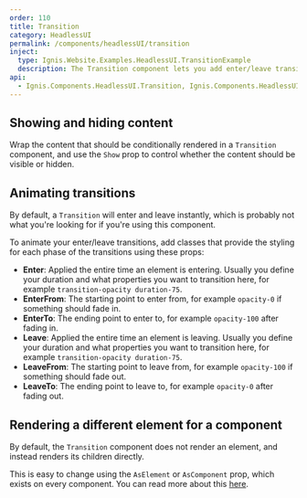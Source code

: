 ```yaml
---
order: 110
title: Transition
category: HeadlessUI
permalink: /components/headlessUI/transition
inject:
  type: Ignis.Website.Examples.HeadlessUI.TransitionExample
  description: The Transition component lets you add enter/leave transitions to conditionally rendered elements, using CSS classes to control the actual transition styles in the different stages of the transition.
api:
  - Ignis.Components.HeadlessUI.Transition, Ignis.Components.HeadlessUI
---
```


## Showing and hiding content

Wrap the content that should be conditionally rendered in a `Transition` component, and use the `Show` prop to control
whether the content should be visible or hidden.

## Animating transitions

By default, a `Transition` will enter and leave instantly, which is probably not what you're looking for if you're using
this component.

To animate your enter/leave transitions, add classes that provide the styling for each phase of the transitions using
these props:

- **Enter**: Applied the entire time an element is entering. Usually you define your duration and what properties you
  want to transition here, for example `transition-opacity duration-75`.
- **EnterFrom**: The starting point to enter from, for example `opacity-0` if something should fade in.
- **EnterTo**: The ending point to enter to, for example `opacity-100` after fading in.
- **Leave**: Applied the entire time an element is leaving. Usually you define your duration and what properties you
  want to transition here, for example `transition-opacity duration-75`.
- **LeaveFrom**: The starting point to leave from, for example `opacity-100` if something should fade out.
- **LeaveTo**: The ending point to leave to, for example `opacity-0` after fading out.

## Rendering a different element for a component

By default, the `Transition` component does not render an element, and instead renders its children directly.

This is easy to change using the `AsElement` or `AsComponent` prop, which exists on every component.
You can read more about this [here](/components/dynamic).
